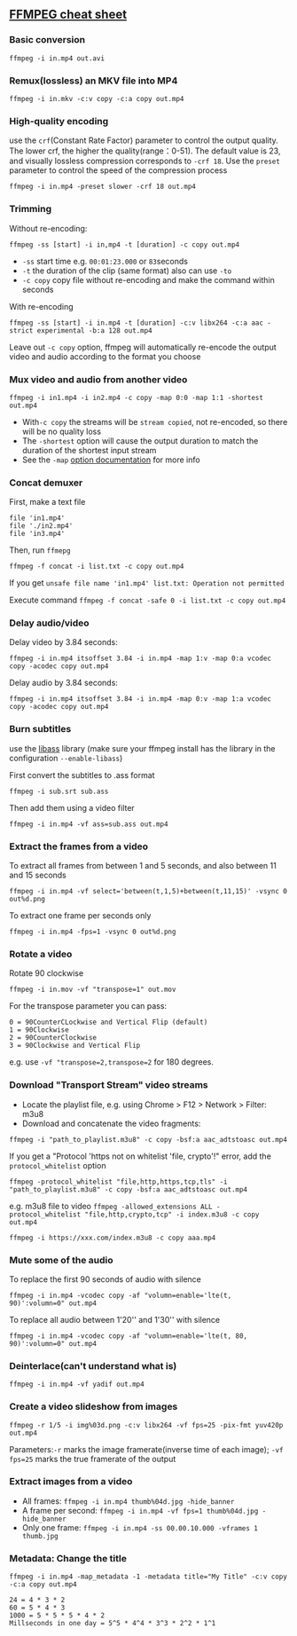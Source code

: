 ## [FFMPEG cheat sheet](https://gist.github.com/steven2358/ba153c642fe2bb1e47485962df07c730)

### Basic conversion
`ffmpeg -i in.mp4 out.avi`
### Remux(lossless) an MKV file into MP4
`ffmpeg -i in.mkv -c:v copy -c:a copy out.mp4`
### High-quality encoding
use the `crf`(Constant Rate Factor) parameter to control the output quality. 
The lower crf, the higher the quality(range：0-51). The default value is 23,
and visually lossless compression corresponds to `-crf 18`. Use the `preset`
parameter to control the speed of the compression process

`ffmpeg -i in.mp4 -preset slower -crf 18 out.mp4`
### Trimming
Without re-encoding:

`ffmpeg -ss [start] -i in,mp4 -t [duration] -c copy out.mp4`
- `-ss` start time e.g. `00:01:23.000` or `83`seconds
- `-t` the duration of the clip (same format) also can use `-to`
- `-c copy` copy file without re-encoding and make the command within seconds

With re-encoding

`ffmpeg -ss [start] -i in.mp4 -t [duration] -c:v libx264 -c:a aac -strict experimental -b:a 128 out.mp4`

Leave out `-c copy` option, ffmpeg will automatically re-encode the output video and audio
according to the format you choose
### Mux video and audio from another video
`ffmpeg -i in1.mp4 -i in2.mp4 -c copy -map 0:0 -map 1:1 -shortest out.mp4` 

- With`-c copy` the streams will be `stream copied`, not re-encoded, so there will 
  be no quality loss
- The `-shortest` option will cause the output duration to match the duration of the 
  shortest input stream
- See the `-map` [option documentation](http://ffmpeg.org/ffmpeg.html#Advanced-options) for more info
### Concat demuxer
First, make a text file
```
file 'in1.mp4'
file './in2.mp4'
file 'in3.mp4'
```
Then, run `ffmepg`

`ffmpeg -f concat -i list.txt -c copy out.mp4`

If you get `unsafe file name 'in1.mp4' list.txt: Operation not permitted`

Execute command `ffmpeg -f concat -safe 0 -i list.txt -c copy out.mp4`
### Delay audio/video
Delay video by 3.84 seconds:

`ffmpeg -i in.mp4 itsoffset 3.84 -i in.mp4 -map 1:v -map 0:a vcodec copy -acodec copy out.mp4`

Delay audio by 3.84 seconds:

`ffmpeg -i in.mp4 itsoffset 3.84 -i in.mp4 -map 0:v -map 1:a vcodec copy -acodec copy out.mp4`
### Burn subtitles
use the [libass](http://ffmpeg.org/ffmpeg.html#ass) library (make sure your ffmpeg install has the library in the configuration `--enable-libass`)

First convert the subtitles to .ass format

`ffmpeg -i sub.srt sub.ass`

Then add them using a video filter

`ffmpeg -i in.mp4 -vf ass=sub.ass out.mp4`
### Extract the frames from a video
To extract all frames from between 1 and 5 seconds, and also between 11 and 15 seconds

`ffmpeg -i in.mp4 -vf select='between(t,1,5)+between(t,11,15)' -vsync 0 out%d.png`

To extract one frame per seconds only

`ffmpeg -i in.mp4 -fps=1 -vsync 0 out%d.png`

### Rotate a video
Rotate 90 clockwise

`ffmpeg -i in.mov -vf "transpose=1" out.mov`

For the transpose parameter you can pass:
```
0 = 90CounterCLockwise and Vertical Flip (default)
1 = 90Clockwise
2 = 90CounterClockwise
3 = 90Clockwise and Vertical Flip
```
e.g. use `-vf "transpose=2,transpose=2` for 180 degrees.
### Download "Transport Stream" video streams
- Locate the playlist file, e.g. using Chrome > F12 > Network > Filter: m3u8
- Download and concatenate the video fragments:

`ffmpeg -i "path_to_playlist.m3u8" -c copy -bsf:a aac_adtstoasc out.mp4`

If you get a "Protocol 'https not on whitelist 'file, crypto'!" error, add the `protocol_whitelist` option

`ffmpeg -protocol_whitelist "file,http,https,tcp,tls" -i "path_to_playlist.m3u8" -c copy -bsf:a aac_adtstoasc out.mp4`

e.g. m3u8 file to video `ffmpeg -allowed_extensions ALL -protocol_whitelist "file,http,crypto,tcp" -i index.m3u8 -c copy out.mp4`

`ffmpeg -i https://xxx.com/index.m3u8 -c copy aaa.mp4`

### Mute some of the audio
To replace the first 90 seconds of audio with silence

`ffmpeg -i in.mp4 -vcodec copy -af "volumn=enable='lte(t, 90)':volumn=0" out.mp4`

To replace all audio between 1'20'' and 1'30'' with silence

`ffmpeg -i in.mp4 -vcodec copy -af "volumn=enable='lte(t, 80, 90)':volumn=0" out.mp4`

### Deinterlace(can't understand what is)
`ffmpeg -i in.mp4 -vf yadif out.mp4`

### Create a video slideshow from images
`ffmpeg -r 1/5 -i img%03d.png -c:v libx264 -vf fps=25 -pix-fmt yuv420p out.mp4`

Parameters:`-r` marks the image framerate(inverse time of each image); 
`-vf fps=25` marks the true framerate of the output 
### Extract images from a video
- All frames: `ffmpeg -i in.mp4 thumb%04d.jpg -hide_banner`
- A frame per second: `ffmpeg -i in.mp4 -vf fps=1 thumb%04d.jpg -hide_banner`
- Only one frame: `ffmpeg -i in.mp4 -ss 00.00.10.000 -vframes 1 thumb.jpg`
### Metadata: Change the title
`ffmpeg -i in.mp4 -map_metadata -1 -metadata title="My Title" -c:v copy -c:a copy out.mp4`


```
24 = 4 * 3 * 2
60 = 5 * 4 * 3
1000 = 5 * 5 * 5 * 4 * 2
Millseconds in one day = 5^5 * 4^4 * 3^3 * 2^2 * 1^1
```